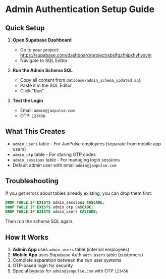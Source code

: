 # Admin Authentication Setup Guide

## Quick Setup

1. **Open Supabase Dashboard**
   - Go to your project: https://supabase.com/dashboard/project/sbslfgzfhjpxhyhysvln
   - Navigate to SQL Editor

2. **Run the Admin Schema SQL**
   - Copy all content from `database/admin_schema_updated.sql`
   - Paste it in the SQL Editor
   - Click "Run"

3. **Test the Login**
   - Email: `admin@janpulse.com`
   - OTP: `123456`

## What This Creates

- `admin_users` table - For JanPulse employees (separate from mobile app users)
- `admin_otp` table - For storing OTP codes
- `admin_sessions` table - For managing login sessions
- Default admin user with email `admin@janpulse.com`

## Troubleshooting

If you get errors about tables already existing, you can drop them first:

```sql
DROP TABLE IF EXISTS admin_sessions CASCADE;
DROP TABLE IF EXISTS admin_otp CASCADE;
DROP TABLE IF EXISTS admin_users CASCADE;
```

Then run the schema SQL again.

## How It Works

1. **Admin App** uses `admin_users` table (internal employees)
2. **Mobile App** uses Supabase Auth `auth.users` table (customers)
3. Complete separation between the two user systems
4. OTP-based login for security
5. Special bypass for `admin@janpulse.com` with OTP `123456`